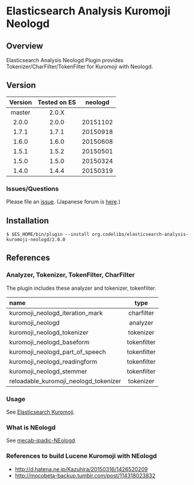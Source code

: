 Elasticsearch Analysis Kuromoji Neologd
=======================

## Overview

Elasticsearch Analysis Neologd Plugin provides Tokenizer/CharFilter/TokenFilter for Kuromoji with Neologd.

## Version

| Version   | Tested on ES | neologd  |
|:---------:|:------------:|:--------:|
| master    | 2.0.X        |          |
| 2.0.0     | 2.0.0        | 20151102 |
| 1.7.1     | 1.7.1        | 20150918 |
| 1.6.0     | 1.6.0        | 20150608 |
| 1.5.1     | 1.5.2        | 20150501 |
| 1.5.0     | 1.5.0        | 20150324 |
| 1.4.0     | 1.4.4        | 20150319 |

### Issues/Questions

Please file an [issue](https://github.com/codelibs/elasticsearch-analysis-kuromoji-neologd/issues "issue").
(Japanese forum is [here](https://github.com/codelibs/codelibs-ja-forum "here").)

## Installation

    $ $ES_HOME/bin/plugin --install org.codelibs/elasticsearch-analysis-kuromoji-neologd/2.0.0

## References

### Analyzer, Tokenizer, TokenFilter, CharFilter

The plugin includes these analyzer and tokenizer, tokenfilter.

| name                                     | type        |
|:-----------------------------------------|:-----------:|
| kuromoji\_neologd\_iteration\_mark       | charfilter  |
| kuromoji\_neologd                        | analyzer    |
| kuromoji\_neologd\_tokenizer             | tokenizer   |
| kuromoji\_neologd\_baseform              | tokenfilter |
| kuromoji\_neologd\_part\_of\_speech      | tokenfilter |
| kuromoji\_neologd\_readingform           | tokenfilter |
| kuromoji\_neologd\_stemmer               | tokenfilter |
| reloadable\_kuromoji\_neologd\_tokenizer | tokenizer   |

### Usage

See [Elasticsearch Kuromoji](https://github.com/elastic/elasticsearch-analysis-kuromoji "elasticsearch-analysis-kuromoji").

### What is NEologd

See [mecab-ipadic-NEologd](https://github.com/neologd/mecab-ipadic-neologd "mecab-ipadic-NEologd").

### References to build Lucene Kuromoji with NEologd

* http://d.hatena.ne.jp/Kazuhira/20150316/1426520209
* http://mocobeta-backup.tumblr.com/post/114318023832
